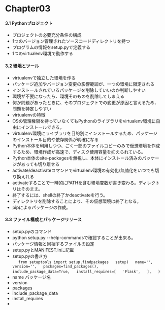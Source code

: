# Chapter03
#### 3.1 Pythonプロジェクト  
+ プロジェクトの必要充分条件の構成
 + 1つのバージョン管理されたソースコードディレクトリを持つ
 + プログラムの情報をsetup.pyで定義する
 + 1つのvirtualenv環境で動作する  

#### 3.2 環境とツール
+ virtualenvで独立した環境を作る
 + パッケージ追加やバージョン変更の影響範囲が、一つの環境に限定される
 + インストールされているパッケージを削除していいのか判断しやすい
 + 環境が不要になったら、環境そのものを削除してしまえる
 + 何か問題があったときに、そのプロジェクトでの変更が原因と言えるため、問題を特定しやすい
+ virtualenvの特徴
 + OSの管理権限を持っていなくてもPythonのライブラリをvirtualenv環境に自由にインストールできる。
 + virtualenv環境にライブラリを目的別にインストールするため、パッケージのインストール目的や依存関係が明確になる
 + Python本体を利用しつつ、ごく一部のファイルコピーのみで仮想環境を作成するため、環境作成が高速で、ディスク使用容量を抑えられている。
 + Python本体のsite-packagesを無視し、本体にインストール済みのパッケージがあっても切り離せる
 + activate/deactivateコマンドでvirtualenv環境の有効化/無効化をいつでも切り換えれる
  + activateすることで一時的にPATHを含む環境変数が書き変わる。ディレクトリはそのまま。
  + 終了するには、shellの終了かdeactivateを行う。
  + ディレクトリを削除することにより、その仮想環境は終了となる。
 + pipによるパッケージの作成。  

#### 3.3 ファイル構成とパッケージリリース
 + setup.pyのコマンド
  + python setup.py --help-commandsで確認することが出来る。
 + パッケージ情報と同梱するファイルの設定
  + setup.pyとMANIFEST.inに記載
 + setup.pyの書き方  
`　
    from setuptools import setup,findpackages  
    setup(  
        name='',  
        version='',  
        packages=find_packages(),  
        include_package_data=True,  
        install_requires=[  
            'Flask',  
        ],  
        )　　　
`
  + name パッケージ名
  + version
  + packages
  + include_package_data
  + install_requires
 + 